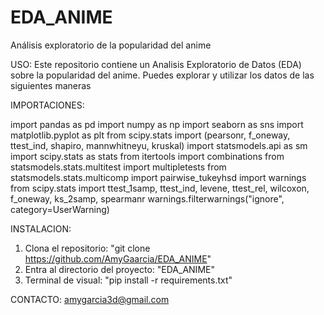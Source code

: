 # EDA_ANIME
Análisis exploratorio de la popularidad del anime

USO: 
Este repositorio contiene un Analisis Exploratorio de Datos (EDA) sobre la popularidad del anime. Puedes explorar y utilizar los datos de las siguientes maneras

IMPORTACIONES:

import pandas as pd
import numpy as np
import seaborn as sns
import matplotlib.pyplot as plt
from scipy.stats import (pearsonr, f_oneway, ttest_ind, shapiro, mannwhitneyu, kruskal)
import statsmodels.api as sm
import scipy.stats as stats
from itertools import combinations
from statsmodels.stats.multitest import multipletests
from statsmodels.stats.multicomp import pairwise_tukeyhsd
import warnings
from scipy.stats import ttest_1samp, ttest_ind, levene, ttest_rel, wilcoxon, f_oneway, ks_2samp, spearmanr
warnings.filterwarnings("ignore", category=UserWarning)

INSTALACION:
1. Clona el repositorio: "git clone https://github.com/AmyGaarcia/EDA_ANIME"
2. Entra al directorio del proyecto: "EDA_ANIME"
3. Terminal de visual: "pip install -r requirements.txt"


CONTACTO:
amygarcia3d@gmail.com

